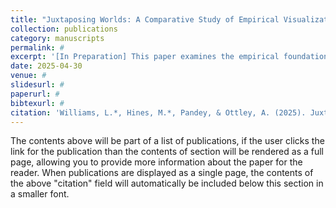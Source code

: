```yaml
---
title: "Juxtaposing Worlds: A Comparative Study of Empirical Visualization Literature and Practitioner-Curated Guideline"
collection: publications
category: manuscripts
permalink: #
excerpt: '[In Preparation] This paper examines the empirical foundations of widely adopted visualization guidelines by juxtaposing academic literature with practitioner-oriented style guides. We began by identifying a set of widely cited guidelines, drawn from publicly available style guides and design manuals. We then conducted a structured review of empirical studies, categorizing each study according to whether it provided direct, partial, or conflicting evidence for a given guideline. Our analysis reveals which guidelines are supported by evidence, which lack validation, and which show mixed or context-dependent results, and highlights the need for more critical reflection on how design advice is communicated and applied. We conclude by discussing challenges in aligning research and practice and advocate for stronger collaborations between researchers and practitioners to develop harmonized, evidence-informed visualization standards.'
date: 2025-04-30
venue: #
slidesurl: #
paperurl: #
bibtexurl: #
citation: 'Williams, L.*, Hines, M.*, Pandey, & Ottley, A. (2025). Juxtaposing Worlds: A Comparative Study of Empirical Visualization Literature and Practitioner-Curated Guideline'
---
```

The contents above will be part of a list of publications, if the user clicks the link for the publication than the contents of section will be rendered as a full page, allowing you to provide more information about the paper for the reader. When publications are displayed as a single page, the contents of the above "citation" field will automatically be included below this section in a smaller font.